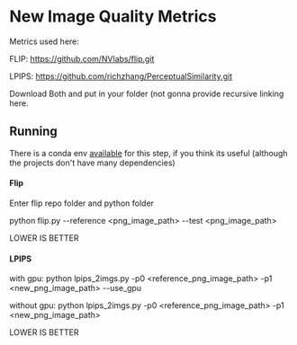 # New Image Quality Metrics

Metrics used here:

FLIP: https://github.com/NVlabs/flip.git

LPIPS: https://github.com/richzhang/PerceptualSimilarity.git

Download Both and put in your folder (not gonna provide recursive linking here.


## Running

There is a conda env [available](https://github.com/alelopes/image-quality-metrics/blob/main/testing.yml) for this step, if you think its useful (although the projects don't have many dependencies)


#### Flip

Enter flip repo folder and python folder

python flip.py --reference <png_image_path> --test <png_image_path>

LOWER IS BETTER


#### LPIPS

with gpu:
python lpips_2imgs.py -p0 <reference_png_image_path> -p1 <new_png_image_path> --use_gpu

without gpu:
python lpips_2imgs.py -p0 <reference_png_image_path> -p1 <new_png_image_path>


LOWER IS BETTER
